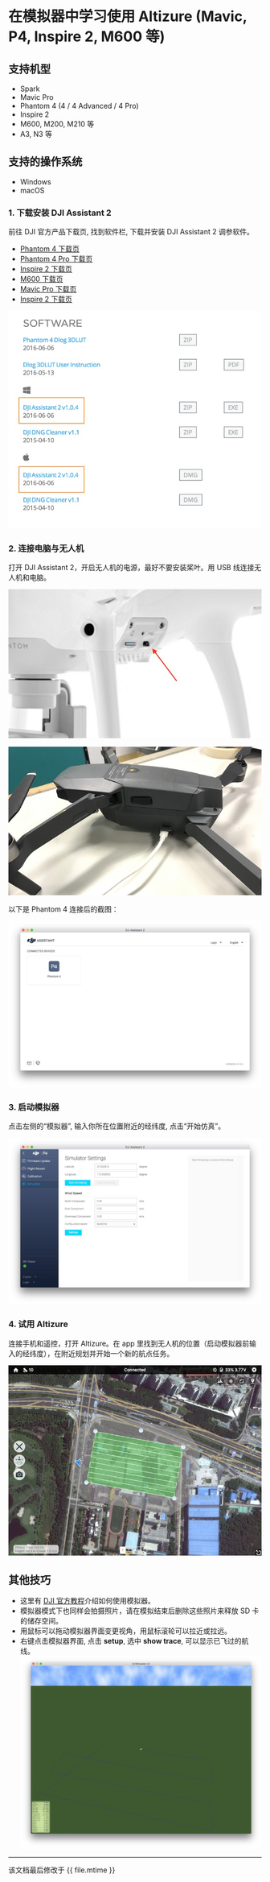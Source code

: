 # 在模拟器中学习使用 Altizure \(Mavic, P4, Inspire 2, M600 等\)

## 支持机型

* Spark
* Mavic Pro
* Phantom 4 \(4 / 4 Advanced / 4 Pro\)
* Inspire 2
* M600, M200, M210 等
* A3, N3 等

## 支持的操作系统

* Windows
* macOS

### 1. 下载安装 DJI Assistant 2

前往 DJI 官方产品下载页, 找到软件栏, 下载并安装 DJI Assistant 2 调参软件。

* [Phantom 4 下载页](http://www.dji.com/phantom-4/info#downloads)
* [Phantom 4 Pro 下载页](http://www.dji.com/phantom-4-pro/info#downloads)
* [Inspire 2 下载页](http://www.dji.com/inspire-2/info#downloads)
* [M600 下载页](http://www.dji.com/matrice600/info#downloads)
* [Mavic Pro 下载页](http://www.dji.com/mavic/info#downloads)
* [Inspire 2 下载页](http://www.dji.com/inspire-2/info#downloads)

![Assistant 2 下载连接](../../assets/assistant2-download.jpg)

### 2. 连接电脑与无人机

打开 DJI Assistant 2，开启无人机的电源，最好不要安装桨叶。用 USB 线连接无人机和电脑。

![Phantom 4 系列 USB 口](../../assets/pcsim-usb-phantom4.jpg)

![Mavic Pro USB 口](../../assets/pcsim-usb-mavic.JPG)

以下是 Phantom 4 连接后的截图：

![模拟器连接 Phantom 4 时](../../assets/assistant2-phantom4.jpg)

### 3. 启动模拟器

点击左侧的“模拟器”, 输入你所在位置附近的经纬度, 点击“开始仿真”。

![模拟器启动后](../../assets/assistant2-simulator.jpg)

### 4. 试用 Altizure

连接手机和遥控，打开 Altizure。在 app 里找到无人机的位置（启动模拟器前输入的经纬度），在附近规划并开始一个新的航点任务。

![Altizure app 界面](../../assets/pcsim-altizureapp.jpg)

## 其他技巧

* 这里有 [DJI 官方教程](https://developer.dji.com/mobile-sdk/documentation/application-development-workflow/workflow-testing.html#aircraft-simulator)介绍如何使用模拟器。
* 模拟器模式下也同样会拍摄照片，请在模拟结束后删除这些照片来释放 SD 卡的储存空间。
* 用鼠标可以拖动模拟器界面变更视角，用鼠标滚轮可以拉近或拉远。
* 右键点击模拟器界面, 点击 **setup**, 选中 **show trace**, 可以显示已飞过的航线。
    ![模拟器中飞行轨迹](../../assets/pcsim-trace.jpg)

---

该文档最后修改于 {{ file.mtime }}

